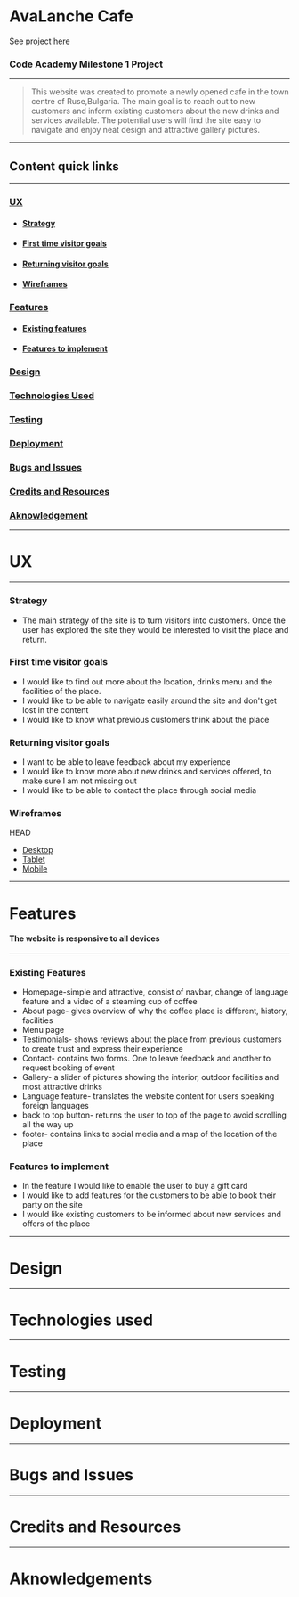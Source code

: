 # AvaLanche Cafe

See project [here]()
### Code Academy Milestone 1 Project
---
 >This website was created to promote a newly opened cafe in the town centre of Ruse,Bulgaria. The main goal is to reach out to new customers and inform existing customers about the new drinks and services available. The potential users will find the site easy to navigate and enjoy neat design and attractive gallery pictures. 
 ---
 ## Content quick links
 ---
 ### [UX](#UX)
 - #### [Strategy](#Strategy)
 - #### [First time visitor goals](#First-time-visitor-goals)
 - #### [Returning visitor goals](#Returning-visitor-goals)
 - #### [Wireframes](#Wireframes)
 ### [Features](#Features)
 - #### [Existing features](#Existing-features)
 - #### [Features to implement](#Features-to-implement)
 ### [Design](#Design)
 ### [Technologies Used](#Technologies-Used)
 ### [Testing](#Testing)
 ### [Deployment](#Deployment)
 ### [Bugs and Issues](#Bugs-and-Issues)
 ### [Credits and Resources](#Credits-and-Resources)
 ### [Aknowledgement](Aknowledgement)
 ---

# UX
---
### Strategy 
- The main strategy of the site is to turn visitors into customers. Once the user has explored the site they would be interested to visit the place and return.
### First time visitor goals
 - I would like to find out more about the location, drinks menu and the facilities of the place.
- I would like to be able to navigate easily around the site and don't get lost in the content
- I would like to know what previous customers think about the place
### Returning visitor goals
- I want to be able to leave feedback about my experience
- I would like to know more about new drinks and services offered, to make sure I am not missing out
- I would like to be able to contact the place through social media
### Wireframes
 HEAD
- [Desktop](https://drive.google.com/drive/folders/1KU1nAUOzrRUTY-vF6WOAuszaNNNdz2wp?usp=sharing)
- [Tablet]()
- [Mobile]()
---
# Features
#### The website is responsive to all devices
---
### Existing Features
- Homepage-simple and attractive, consist of navbar, change of language feature and a video of a steaming cup of coffee
- About page- gives overview of why the coffee place is different, history, facilities
- Menu page
- Testimonials- shows reviews about the place from previous customers to create trust and express their experience
- Contact- contains two forms. One to leave feedback and another to request booking of event 
- Gallery- a slider of pictures showing the interior, outdoor facilities and most attractive drinks
- Language feature- translates the website content for users speaking foreign languages
- back to top button- returns the user to top of the page to avoid scrolling all the way up
- footer- contains links to social media and a map of the location of the place
### Features to implement
- In the feature I would like to enable the user to buy a gift card
- I would like to add features for the customers to be able to book their party on the site
- I would like existing customers to be informed about new services and offers of the place
---
# Design
---
# Technologies used
---
# Testing
---
# Deployment
---
# Bugs and Issues
---
# Credits and Resources
---
# Aknowledgements

